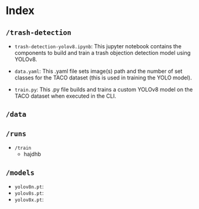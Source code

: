 # Index

## `/trash-detection`

* `trash-detection-yolov8.ipynb`: This jupyter notebook contains the components to build and train a trash objection detection model using YOLOv8.

* `data.yaml`: This .yaml file sets image(s) path and the number of set classes for the TACO dataset (this is used in training the YOLO model). 

* `train.py`: This .py file builds and trains a custom YOLOv8 model on the TACO dataset when executed in the CLI. 

## `/data`

## `/runs`
* `/train`
  * hajdhb

## `/models`
* `yolov8n.pt`:
* `yolov8s.pt`:
* `yolov8x.pt`:
